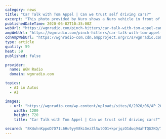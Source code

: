 ```yaml
---
category: news
title: "Car Talk with Tom Appel | Can we trust self driving cars?"
excerpt: "This photo provided by Nuro shows a Nuro vehicle in front of a CVS Pharmacy. CVS Health said Thursday, May 28, 2020 it will partner with Silicon Valley robotics company Nuro on deliveries of medicines and other products to customers near a Houston-area store (Nathan Lindstrom/Nuro via AP) Tom Appel of Consumer Guide Automotive takes you for a ..."
publishedDateTime: 2020-06-02T10:35:00Z
webUrl: "https://wgnradio.com/pinch-hitters/car-talk-with-tom-appel-can-we-trust-self-driving-cars/"
ampWebUrl: "https://wgnradio.com/pinch-hitters/car-talk-with-tom-appel-can-we-trust-self-driving-cars/amp/"
cdnAmpWebUrl: "https://wgnradio-com.cdn.ampproject.org/c/s/wgnradio.com/pinch-hitters/car-talk-with-tom-appel-can-we-trust-self-driving-cars/amp/"
type: article
quality: 59
heat: 59
published: false

provider:
  name: WGN Radio
  domain: wgnradio.com

topics:
  - AI in Autos
  - AI

images:
  - url: "https://wgnradio.com/wp-content/uploads/sites/6/2020/06/AP_20149516066866.jpg?w=1280&h=720&crop=1"
    width: 1280
    height: 720
    title: "Car Talk with Tom Appel | Can we trust self driving cars?"

secured: "8K4uhnKppoD7D71L6Hu9yyV8kLGezZlSwtOD1+kprjqzO1duq94ahTQG2KQ/7IKlUlohwx9Qz62xt413YIvX5rFtUpRPind5uccojz7a4FSUfg3F42R8j9BpcnWvYaC1YV2b7gg3B74RlvHAcKMwP51UZWHD/dtwV53s7MdSFSzGcy+uG8uj4PABGYq3G19dsWse9OthFZge7UmGP1flh5iTdyxf4JuEu96qmcMGNOHl1mgr6B6svyp8ob7cadamhEjQWe6uNiWAqZhk0kovr4DxuIDOasBpdG+IKjOIR/JoVLi/t6BTG/A+vkfIh8h4ML+rBKVgH99XaBxKtlFAarCmedjuqedupT2HemeAYU0UHysJjIgX+hAUJz9OhSf8aSe0+vemsx+3efvPKNXggVgXCba8jsX9AIYoc5OPh53YlaRZYBYMRNm8t1NupEa9C4385aF88FPikgdBsKH02GqS2gtC9RQDA6VWYpitIl4=;lB+VVicilxp8wrCdqpeGkw=="
---
```


